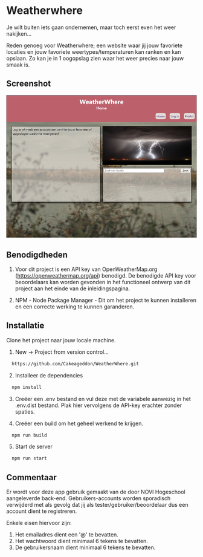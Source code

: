 
# Weatherwhere

Je wilt buiten iets gaan ondernemen, maar toch eerst even het weer nakijken...

Reden genoeg voor Weatherwhere; een website waar jij jouw favoriete locaties en jouw favoriete weertypes/temperaturen kan ranken en kan opslaan. Zo kan je in 1 oogopslag zien waar het weer precies naar jouw smaak is.



## Screenshot

![weatherWhereHome](src/assets/screenshots/weatherWhereHome.png)


## Benodigdheden

1) Voor dit project is een API key van OpenWeatherMap.org (https://openweathermap.org/api) benodigd.
   De benodigde API key voor beoordelaars kan worden gevonden in het functioneel ontwerp van dit project aan het einde van de inleidingspagina.

2) NPM - Node Package Manager -
    Dit om het project te kunnen installeren en een correcte werking te kunnen garanderen.




## Installatie

Clone het project naar jouw locale machine.


1) New -> Project from version control...

```bash
  https://github.com/Cakeageddon/WeatherWhere.git
```

2) Installeer de dependencies

```bash
  npm install
```

3) Creëer een .env bestand en vul deze met de variabele aanwezig in het .env.dist bestand. 
Plak hier vervolgens de API-key erachter zonder spaties.


4) Creëer een build om het geheel werkend te krijgen.

```bash
  npm run build
```


5) Start de server

```bash
  npm run start
```


## Commentaar

Er wordt voor deze app gebruik gemaakt van de door NOVI Hogeschool aangeleverde back-end.
Gebruikers-accounts worden sporadisch verwijderd met als gevolg dat jij als tester/gebruiker/beoordelaar dus een account dient te registreren.

Enkele eisen hiervoor zijn:
1) Het emailadres dient een '@' te bevatten.
2) Het wachtwoord dient minimaal 6 tekens te bevatten.
3) De gebruikersnaam dient minimaal 6 tekens te bevatten.

